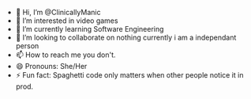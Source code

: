 - 👋 Hi, I’m @ClinicallyManic
- 👀 I’m interested in video games
- 🌱 I’m currently learning Software Engineering
- 💞️ I’m looking to collaborate on nothing currently i am a independant person
- 📫 How to reach me you don't.
- 😄 Pronouns: She/Her
- ⚡ Fun fact: Spaghetti code only matters when other people notice it in prod.

<!---
ClinicallyManic/ClinicallyManic is a ✨ special ✨ repository because its `README.md` (this file) appears on your GitHub profile.
You can click the Preview link to take a look at your changes.
--->
